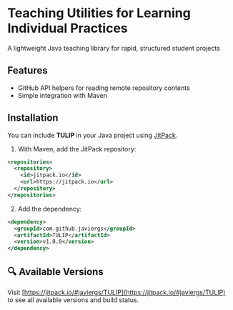 # Teaching Utilities for Learning Individual Practices
A lightweight Java teaching library for rapid, structured student projects

## Features

- GitHub API helpers for reading remote repository contents  
- Simple integration with Maven

## Installation

You can include **TULIP** in your Java project using [JitPack](https://jitpack.io/#javiergs/TULIP).

1. With Maven, add the JitPack repository:

```xml
<repositories>
  <repository>
    <id>jitpack.io</id>
    <url>https://jitpack.io</url>
  </repository>
</repositories>
```

2. Add the dependency:

```xml
<dependency>
  <groupId>com.github.javiergs</groupId>
  <artifactId>TULIP</artifactId>
  <version>v1.0.0</version>
</dependency>
```

## 🔍 Available Versions

Visit [https://jitpack.io/#javiergs/TULIP](https://jitpack.io/#javiergs/TULIP) to see all available versions and build status.
